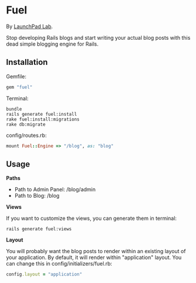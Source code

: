 Fuel
====================

By [LaunchPad Lab](http://launchpadlab.com).

Stop developing Rails blogs and start writing your actual blog posts with this dead simple blogging engine for Rails.

Installation
--------------------

Gemfile:

```ruby
gem "fuel"
```

Terminal:

```
bundle
rails generate fuel:install
rake fuel:install:migrations
rake db:migrate
```

config/routes.rb:

```ruby
mount Fuel::Engine => "/blog", as: "blog"
```

Usage
--------------------

**Paths**

* Path to Admin Panel: /blog/admin
* Path to Blog: /blog

**Views**

If you want to customize the views, you can generate them in terminal:

```
rails generate fuel:views
```

**Layout**

You will probably want the blog posts to render within an existing layout of your application. By default, it will render within "application" layout. You can change this in config/initializers/fuel.rb:

```ruby
config.layout = "application"
```
